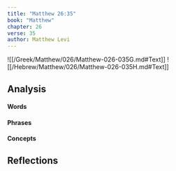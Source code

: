 ```yaml
---
title: "Matthew 26:35"
book: "Matthew"
chapter: 26
verse: 35
author: Matthew Levi
---
```

![[/Greek/Matthew/026/Matthew-026-035G.md#Text]]
![[/Hebrew/Matthew/026/Matthew-026-035H.md#Text]]

## Analysis

#### Words

#### Phrases

#### Concepts

## Reflections

